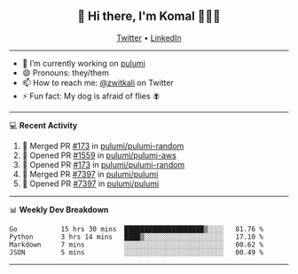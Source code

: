 <h2 align="center"> 👋 Hi there, I'm Komal 🧑🏾‍💻 </h2>
<p align="center">
    <a href="https://twitter.com/zwitkali">Twitter</a> •
    <a href="https://www.linkedin.com/in/komal-ali/">LinkedIn</a>
</p>

--------

- 🔭 I’m currently working on [pulumi](https://github.com/pulumi/pulumi)
- 😄 Pronouns: they/them
- 📫 How to reach me: [@zwitkali](https://twitter.com/zwitkali) on Twitter
- ⚡ Fun fact: My dog is afraid of flies 🪰

--------
💻 **Recent Activity**

<!--START_SECTION:activity-->
1. 🎉 Merged PR [#173](https://github.com/pulumi/pulumi-random/pull/173) in [pulumi/pulumi-random](https://github.com/pulumi/pulumi-random)
2. 💪 Opened PR [#1559](https://github.com/pulumi/pulumi-aws/pull/1559) in [pulumi/pulumi-aws](https://github.com/pulumi/pulumi-aws)
3. 💪 Opened PR [#173](https://github.com/pulumi/pulumi-random/pull/173) in [pulumi/pulumi-random](https://github.com/pulumi/pulumi-random)
4. 🎉 Merged PR [#7397](https://github.com/pulumi/pulumi/pull/7397) in [pulumi/pulumi](https://github.com/pulumi/pulumi)
5. 💪 Opened PR [#7397](https://github.com/pulumi/pulumi/pull/7397) in [pulumi/pulumi](https://github.com/pulumi/pulumi)
<!--END_SECTION:activity-->

--------

📊 **Weekly Dev Breakdown**
<!--START_SECTION:waka-->
```text
Go           15 hrs 30 mins  ████████████████████▒░░░░   81.76 % 
Python       3 hrs 14 mins   ████▒░░░░░░░░░░░░░░░░░░░░   17.10 % 
Markdown     7 mins          ░░░░░░░░░░░░░░░░░░░░░░░░░   00.62 % 
JSON         5 mins          ░░░░░░░░░░░░░░░░░░░░░░░░░   00.49 % 
```
<!--END_SECTION:waka-->

--------